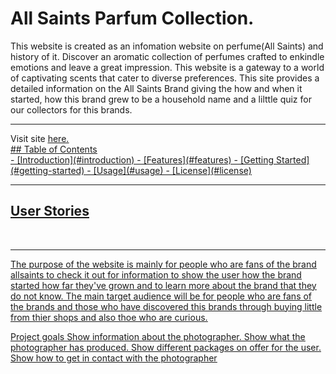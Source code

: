 # All Saints Parfum Collection.
This website is created as an infomation website on perfume(All Saints) and history of it. Discover an aromatic collection of perfumes crafted to enkindle emotions and leave a great impression. This website is a gateway to a world of captivating scents that cater to diverse preferences. This site provides a detailed information on the All Saints Brand giving the how and when it started, how this brand grew to be a household name and a lilttle quiz for our collectors for this brands.
<hr>
Visit site <a href=""><u>here.<u></a>
<br>
## Table of Contents
  <br>
- [Introduction](#introduction)
- [Features](#features)
- [Getting Started](#getting-started)
- [Usage](#usage)
- [License](#license)
<hr>

## User Stories
<br>
<hr>
The purpose of the website is mainly for people who are fans of the brand allsaints to check it out for information to show the user how the brand started how far they've grown and to learn more about the brand that they do not know. The main target audience will be for people  who are fans of the brands and those who have discovered this brands through buying little from thier shops and also thoe who are curious.

Project goals
Show information about the photographer.
Show what the photographer has produced.
Show different packages on offer for the user.
Show how to get in contact with the photographer
